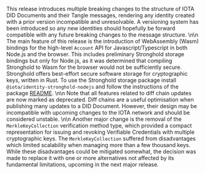 This release introduces multiple breaking changes to the structure of IOTA DID Documents and their Tangle messages, rendering any identity created with a prior version incompatible and unresolvable. A versioning system has been introduced so any new identities should hopefully be forward compatible with any future breaking changes to the message structure.
\n\n
The main feature of this release is the introduction of WebAssembly (Wasm) bindings for the high-level `Account` API for Javascript/Typescript in both Node.js and the browser. This includes preliminary Stronghold storage bindings but only for Node.js, as it was determined that compiling Stronghold to Wasm for the browser would not be sufficiently secure.  Stronghold offers best-effort secure software storage for cryptographic keys, written in Rust. To use the Stronghold storage package install `@iota/identity-stronghold-nodejs` and follow the instructions of the package [README](https://github.com/iotaledger/identity.rs/tree/dev/bindings/stronghold-nodejs). 
\n\n
Note that all features related to diff chain updates are now marked as deprecated. Diff chains are a useful optimisation when publishing many updates to a DID Document. However, their design may be incompatible with upcoming changes to the IOTA network and should be considered unstable.
\n\n
Another major change is the removal of the `MerkleKeyCollection` verification method type, which provided a compact representation for issuing and revoking Verifiable Credentials with multiple cryptographic keys. The `MerkleKeyCollection` suffered from disadvantages which limited scalability when managing more than a few thousand keys. While these disadvantages could be mitigated somewhat, the decision was made to replace it with one or more alternatives not affected by its fundamental limitations, upcoming in the next major release.